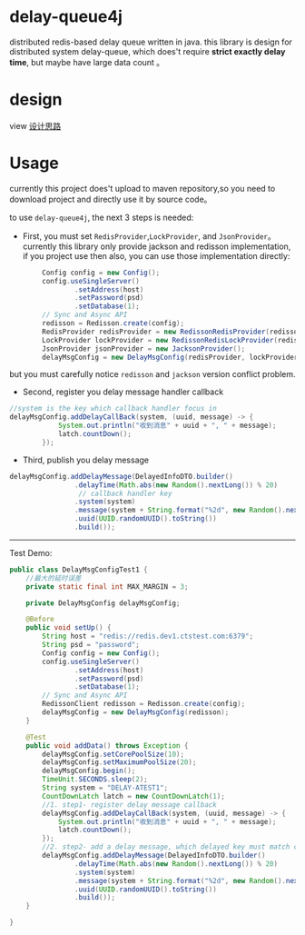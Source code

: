 # delay-queue4j
distributed redis-based delay queue written in java. this library is design for
distributed system delay-queue, which does't require **strict exactly delay time**,
but maybe have large data count 。

# design 
view [设计思路](http://anguslean.cn/2019/10/26/DistributeSystem/%E4%B8%80%E7%A7%8D%E5%9F%BA%E4%BA%8ERedis%E7%9A%84%E5%88%86%E5%B8%83%E5%BC%8F%E5%BB%B6%E8%BF%9F%E9%98%9F%E5%88%97%E7%AE%80%E5%8D%95%E5%AE%9E%E7%8E%B0/)

# Usage

currently this project does't upload to maven repository,so you
need to download project and directly use it by source code。

to use `delay-queue4j`, the next 3 steps is needed:

- First, you must set `RedisProvider`,`LockProvider`, and `JsonProvider`。
currently this library only provide jackson and redisson implementation, if you
project use then also, you can use those implementation directly:
```java
        Config config = new Config();
        config.useSingleServer()
                .setAddress(host)
                .setPassword(psd)
                .setDatabase(1);
        // Sync and Async API
        redisson = Redisson.create(config);
        RedisProvider redisProvider = new RedissonRedisProvider(redisson);
        LockProvider lockProvider = new RedissonRedisLockProvider(redisson);
        JsonProvider jsonProvider = new JacksonProvider();
        delayMsgConfig = new DelayMsgConfig(redisProvider, lockProvider, jsonProvider);
```
but you must carefully notice `redisson` and `jackson` version conflict problem.
-  Second, register you delay message handler callback
``` java 
//system is the key which callback handler focus in 
delayMsgConfig.addDelayCallBack(system, (uuid, message) -> {
            System.out.println("收到消息" + uuid + ", " + message);
            latch.countDown();
        });
```
-  Third, publish you delay message
```java
delayMsgConfig.addDelayMessage(DelayedInfoDTO.builder()
                .delayTime(Math.abs(new Random().nextLong()) % 20)
                 // callback handler key
                .system(system)
                .message(system + String.format("%2d", new Random().nextInt(100)))
                .uuid(UUID.randomUUID().toString())
                .build());
```



---

Test Demo:

```java $xslt
public class DelayMsgConfigTest1 {
    //最大的延时误差
    private static final int MAX_MARGIN = 3;

    private DelayMsgConfig delayMsgConfig;

    @Before
    public void setUp() {
        String host = "redis://redis.dev1.ctstest.com:6379";
        String psd = "password";
        Config config = new Config();
        config.useSingleServer()
                .setAddress(host)
                .setPassword(psd)
                .setDatabase(1);
        // Sync and Async API
        RedissonClient redisson = Redisson.create(config);
        delayMsgConfig = new DelayMsgConfig(redisson);
    }

    @Test
    public void addData() throws Exception {
        delayMsgConfig.setCorePoolSize(10);
        delayMsgConfig.setMaximumPoolSize(20);
        delayMsgConfig.begin();
        TimeUnit.SECONDS.sleep(2);
        String system = "DELAY-ATEST1";
        CountDownLatch latch = new CountDownLatch(1);
        //1. step1- register delay message callback
        delayMsgConfig.addDelayCallBack(system, (uuid, message) -> {
            System.out.println("收到消息" + uuid + ", " + message);
            latch.countDown();
        });
        //2. step2- add a delay message, which delayed key must match callback function key
        delayMsgConfig.addDelayMessage(DelayedInfoDTO.builder()
                .delayTime(Math.abs(new Random().nextLong()) % 20)
                .system(system)
                .message(system + String.format("%2d", new Random().nextInt(100)))
                .uuid(UUID.randomUUID().toString())
                .build());
    }

}
```

